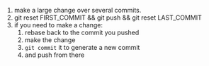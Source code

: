 1. make a large change over several commits.
2. git reset FIRST_COMMIT && git push && git reset LAST_COMMIT
3. if you need to make a change:
   1. rebase back to the commit you pushed
   2. make the change
   3. `git commit` it to generate a new commit
   4. and push from there
